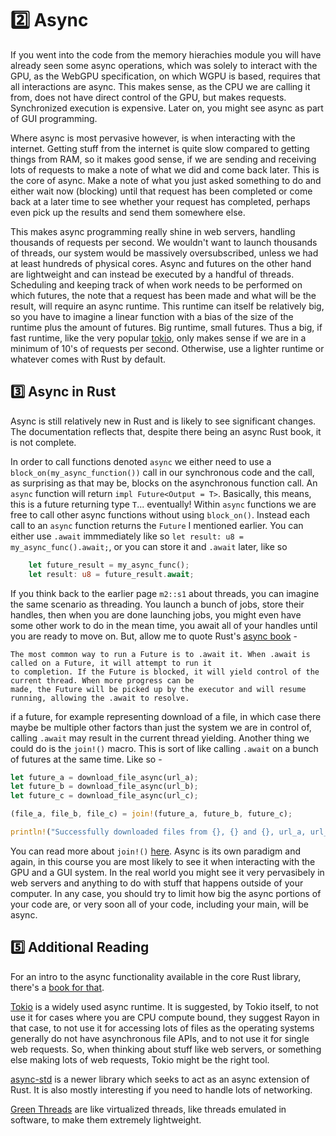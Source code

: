 # 2️⃣ Async
If you went into the code from the memory hierachies module you will have already seen some async operations, which
was solely to interact with the GPU, as the WebGPU specification, on which WGPU is based, requires that all
interactions are async. This makes sense, as the CPU we are calling it from, does not have direct control of the
GPU, but makes requests. Synchronized execution is expensive. Later on, you might see async as part of GUI
programming.

Where async is most pervasive however, is when interacting with the internet. Getting stuff from the internet
is quite slow compared to getting things from RAM, so it makes good sense, if we are sending and receiving
lots of requests to make a note of what we did and come back later. This is the core of async. Make a note
of what you just asked something to do and either wait now (blocking) until that request has been completed
or come back at a later time to see whether your request has completed, perhaps even pick up the results and
send them somewhere else.

This makes async programming really shine in web servers, handling thousands of requests per second. We wouldn't
want to launch thousands of threads, our system would be massively oversubscribed, unless we had at least
hundreds of physical cores. Async and futures on the other hand are lightweight and can instead be executed by
a handful of threads. Scheduling and keeping track of when work needs to be performed on which futures, the note
that a request has been made and what will be the result, will require an async runtime. This runtime
can itself be relatively big, so you have to imagine a linear function with a bias of the size of the runtime
plus the amount of futures. Big runtime, small futures. Thus a big, if fast runtime, like the very
popular [tokio](https://tokio.rs/), only makes sense if we are in a minimum of 10's of requests per second.
Otherwise, use a lighter runtime or whatever comes with Rust by default.

## 3️⃣ Async in Rust
Async is still relatively new in Rust and is likely to see significant changes. The documentation reflects that,
despite there being an async Rust book, it is not complete.

In order to call functions denoted ```async``` we either need to use a ```block_on(my_async_function())```
call in our synchronous code and the call, as surprising as that may be, blocks on the asynchronous
function call. An ```async``` function will return ```impl Future<Output = T>```. Basically, this means,
this is a future returning type ```T```... eventually! Within ```async``` functions we are free to call other async
functions without using ```block_on()```. Instead each call to an ```async``` function returns the ```Future``` I
mentioned earlier. You can either use ```.await``` immmediately like so
```let result: u8 = my_async_func().await;```, or you can store it and ```.await``` later, like so

```rust
    let future_result = my_async_func();
    let result: u8 = future_result.await;
```

If you think back to the earlier page ```m2::s1``` about threads, you can imagine the same scenario as threading.
You launch a bunch of jobs, store their handles, then when you are done launching jobs, you might even have some
other work to do in the mean time, you await all of your handles until you are ready to move on. But, allow
me to quote Rust's [async book](https://rust-lang.github.io/async-book/) -

```
The most common way to run a Future is to .await it. When .await is called on a Future, it will attempt to run it
to completion. If the Future is blocked, it will yield control of the current thread. When more progress can be
made, the Future will be picked up by the executor and will resume running, allowing the .await to resolve.
```

if a future, for example representing download of a file, in which case there maybe be multiple other factors than
just the system we are in control of, calling ```.await``` may result in the current thread yielding. Another thing
we could do is the ```join!()``` macro. This is sort of like calling ```.await``` on a bunch of futures at the same
time. Like so -

```rust
let future_a = download_file_async(url_a);
let future_b = download_file_async(url_b);
let future_c = download_file_async(url_c);

(file_a, file_b, file_c) = join!(future_a, future_b, future_c);

println!("Successfully downloaded files from {}, {} and {}, url_a, url_b, url_c);
```

You can read more about ```join!()```
[here](https://rust-lang.github.io/async-book/06_multiple_futures/02_join.html). Async is its own paradigm and
again, in this course you are most likely to see it when interacting with the GPU and a GUI system. In the
real world you might see it very pervasibely in web servers and anything to do with stuff that happens
outside of your computer. In any case, you should try to limit how big the async portions of your code are,
or very soon all of your code, including your main, will be async.

## 5️⃣ Additional Reading
For an intro to the async functionality available in the core Rust library, there's a
[book for that](https://rust-lang.github.io/async-book/).

[Tokio](https://tokio.rs/) is a widely used async runtime. It is suggested, by Tokio itself, to not use it for cases
where you are CPU compute bound, they suggest Rayon in that case, to not use it for accessing lots of files as the
operating systems generally do not have asynchronous file APIs, and to not use it for single web requests. So, when
thinking about stuff like web servers, or something else making lots of web requests, Tokio might be the right tool.

[async-std](https://async.rs/) is a newer library which seeks to act as an async extension of Rust. It is also
mostly interesting if you need to handle lots of networking.

[Green Threads](https://en.wikipedia.org/wiki/Green_thread) are like virtualized threads, like threads emulated in
software, to make them extremely lightweight.
